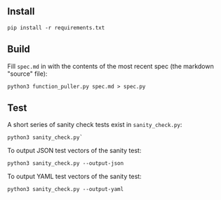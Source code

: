 ## Install
```
pip install -r requirements.txt
```

## Build
Fill `spec.md` in with the contents of the most recent spec (the markdown "source" file):
```
python3 function_puller.py spec.md > spec.py
```

## Test
A short series of sanity check tests exist in `sanity_check.py`:
```
python3 sanity_check.py`
```

To output JSON test vectors of the sanity test:

```
python3 sanity_check.py --output-json
```

To output YAML test vectors of the sanity test:

```
python3 sanity_check.py --output-yaml
```
